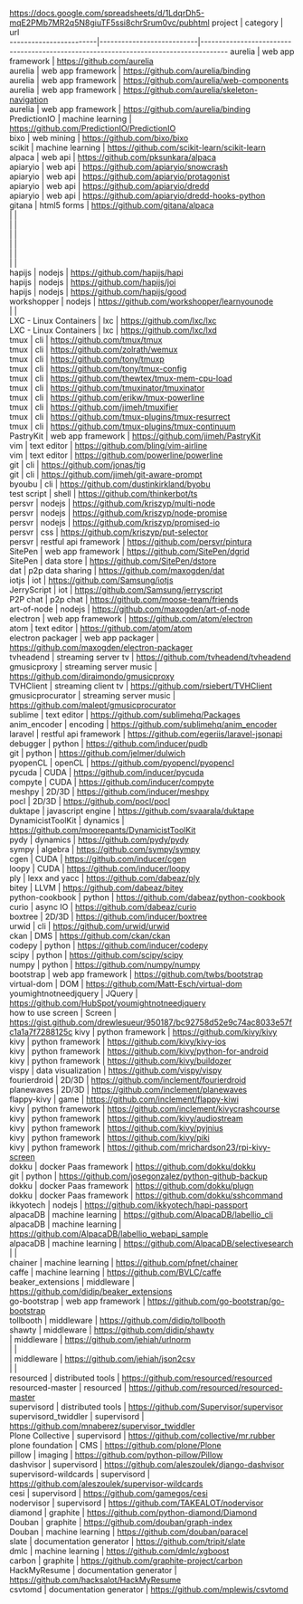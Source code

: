 https://docs.google.com/spreadsheets/d/1LdqrDh5-mqE2PMb7MR2q5N8giuTF5ssi8chrSrum0vc/pubhtml
project                 |  category                 |  url                                                                                
------------------------|---------------------------|-------------------------------------------------------------------------------------
aurelia                 |  web app framework        |  https://github.com/aurelia                                                         
aurelia                 |  web app framework        |  https://github.com/aurelia/binding                                                 
aurelia                 |  web app framework        |  https://github.com/aurelia/web-components                                          
aurelia                 |  web app framework        |  https://github.com/aurelia/skeleton-navigation                                     
aurelia                 |  web app framework        |  https://github.com/aurelia/binding                                                 
PredictionIO            |  machine learning         |  https://github.com/PredictionIO/PredictionIO                                       
bixo                    |  web mining               |  https://github.com/bixo/bixo                                                       
scikit                  |  machine learning         |  https://github.com/scikit-learn/scikit-learn                                       
alpaca                  |  web api                  |  https://github.com/pksunkara/alpaca                                                
apiaryio                |  web api                  |  https://github.com/apiaryio/snowcrash                                              
apiaryio                |  web api                  |  https://github.com/apiaryio/protagonist                                            
apiaryio                |  web api                  |  https://github.com/apiaryio/dredd                                                  
apiaryio                |  web api                  |  https://github.com/apiaryio/dredd-hooks-python                                     
gitana                  |  html5 forms              |  https://github.com/gitana/alpaca                                                   
                        |                           |                                                                                     
                        |                           |                                                                                     
                        |                           |                                                                                     
                        |                           |                                                                                     
                        |                           |                                                                                     
                        |                           |                                                                                     
hapijs                  |  nodejs                   |  https://github.com/hapijs/hapi                                                     
hapijs                  |  nodejs                   |  https://github.com/hapijs/joi                                                      
hapijs                  |  nodejs                   |  https://github.com/hapijs/good                                                     
workshopper             |  nodejs                   |  https://github.com/workshopper/learnyounode                                        
                        |                           |                                                                                     
LXC - Linux Containers  |  lxc                      |  https://github.com/lxc/lxc                                                         
LXC - Linux Containers  |  lxc                      |  https://github.com/lxc/lxd                                                         
tmux                    |  cli                      |  https://github.com/tmux/tmux                                                       
tmux                    |  cli                      |  https://github.com/zolrath/wemux                                                   
tmux                    |  cli                      |  https://github.com/tony/tmuxp                                                      
tmux                    |  cli                      |  https://github.com/tony/tmux-config                                                
tmux                    |  cli                      |  https://github.com/thewtex/tmux-mem-cpu-load                                       
tmux                    |  cli                      |  https://github.com/tmuxinator/tmuxinator                                           
tmux                    |  cli                      |  https://github.com/erikw/tmux-powerline                                            
tmux                    |  cli                      |  https://github.com/jimeh/tmuxifier                                                 
tmux                    |  cli                      |  https://github.com/tmux-plugins/tmux-resurrect                                     
tmux                    |  cli                      |  https://github.com/tmux-plugins/tmux-continuum                                     
PastryKit               |  web app framework        |  https://github.com/jimeh/PastryKit                                                 
vim                     |  text editor              |  https://github.com/bling/vim-airline                                               
vim                     |  text editor              |  https://github.com/powerline/powerline                                             
git                     |  cli                      |  https://github.com/jonas/tig                                                       
git                     |  cli                      |  https://github.com/jimeh/git-aware-prompt                                          
byoubu                  |  cli                      |  https://github.com/dustinkirkland/byobu                                            
test script             |  shell                    |  https://github.com/thinkerbot/ts                                                   
persvr                  |  nodejs                   |  https://github.com/kriszyp/multi-node                                              
persvr                  |  nodejs                   |  https://github.com/kriszyp/node-promise                                            
persvr                  |  nodejs                   |  https://github.com/kriszyp/promised-io                                             
persvr                  |  css                      |  https://github.com/kriszyp/put-selector                                            
persvr                  |  restful api framework    |  https://github.com/persvr/pintura                                                  
SitePen                 |  web app framework        |  https://github.com/SitePen/dgrid                                                   
SitePen                 |  data store               |  https://github.com/SitePen/dstore                                                  
dat                     |  p2p data sharing         |  https://github.com/maxogden/dat                                                    
iotjs                   |  iot                      |  https://github.com/Samsung/iotjs                                                   
JerryScript             |  iot                      |  https://github.com/Samsung/jerryscript                                             
P2P chat                |  p2p chat                 |  https://github.com/moose-team/friends                                              
art-of-node             |  nodejs                   |  https://github.com/maxogden/art-of-node                                            
electron                |  web app framework        |  https://github.com/atom/electron                                                   
atom                    |  text editor              |  https://github.com/atom/atom                                                       
electron packager       |  web app packager         |  https://github.com/maxogden/electron-packager                                      
tvheadend               |  streaming server tv      |  https://github.com/tvheadend/tvheadend                                             
gmusicproxy             |  streaming server music   |  https://github.com/diraimondo/gmusicproxy                                          
TVHClient               |  streaming client tv      |  https://github.com/rsiebert/TVHClient                                              
gmusicprocurator        |  streaming server music   |  https://github.com/malept/gmusicprocurator                                         
sublime                 |  text editor              |  https://github.com/sublimehq/Packages                                              
anim_encoder            |  encoding                 |  https://github.com/sublimehq/anim_encoder                                          
laravel                 |  restful api framework    |  https://github.com/egeriis/laravel-jsonapi                                         
debugger                |  python                   |  https://github.com/inducer/pudb                                                    
git                     |  python                   |  https://github.com/jelmer/dulwich                                                  
pyopenCL                |  openCL                   |  https://github.com/pyopencl/pyopencl                                               
pycuda                  |  CUDA                     |  https://github.com/inducer/pycuda                                                  
compyte                 |  CUDA                     |  https://github.com/inducer/compyte                                                 
meshpy                  |  2D/3D                    |  https://github.com/inducer/meshpy                                                  
pocl                    |  2D/3D                    |  https://github.com/pocl/pocl                                                       
duktape                 |  javascript engine        |  https://github.com/svaarala/duktape                                                
DynamicistToolKit       |  dynamics                 |  https://github.com/moorepants/DynamicistToolKit                                    
pydy                    |  dynamics                 |  https://github.com/pydy/pydy                                                       
sympy                   |  algebra                  |  https://github.com/sympy/sympy                                                     
cgen                    |  CUDA                     |  https://github.com/inducer/cgen                                                    
loopy                   |  CUDA                     |  https://github.com/inducer/loopy                                                   
ply                     |  lexx and yacc            |  https://github.com/dabeaz/ply                                                      
bitey                   |  LLVM                     |  https://github.com/dabeaz/bitey                                                    
python-cookbook         |  python                   |  https://github.com/dabeaz/python-cookbook                                          
curio                   |  async IO                 |  https://github.com/dabeaz/curio                                                    
boxtree                 |  2D/3D                    |  https://github.com/inducer/boxtree                                                 
urwid                   |  cli                      |  https://github.com/urwid/urwid                                                     
ckan                    |  DMS                      |  https://github.com/ckan/ckan                                                       
codepy                  |  python                   |  https://github.com/inducer/codepy                                                  
scipy                   |  python                   |  https://github.com/scipy/scipy                                                     
numpy                   |  python                   |  https://github.com/numpy/numpy                                                     
bootstrap               |  web app framework        |  https://github.com/twbs/bootstrap                                                  
virtual-dom             |  DOM                      |  https://github.com/Matt-Esch/virtual-dom                                           
youmightnotneedjquery   |  JQuery                   |  https://github.com/HubSpot/youmightnotneedjquery                                   
how to use screen       |  Screen                   |  https://gist.github.com/drewlesueur/950187/bc92758d52e9c74ac8033e57fc1a1a7f7288125c
kivy                    |  python framework         |  https://github.com/kivy/kivy                                                       
kivy                    |  python framework         |  https://github.com/kivy/kivy-ios                                                   
kivy                    |  python framework         |  https://github.com/kivy/python-for-android                                         
kivy                    |  python framework         |  https://github.com/kivy/buildozer                                                  
vispy                   |  data visualization       |  https://github.com/vispy/vispy                                                     
fourierdroid            |  2D/3D                    |  https://github.com/inclement/fourierdroid                                          
planewaves              |  2D/3D                    |  https://github.com/inclement/planewaves                                            
flappy-kivy             |  game                     |  https://github.com/inclement/flappy-kiwi                                           
kivy                    |  python framework         |  https://github.com/inclement/kivycrashcourse                                       
kivy                    |  python framework         |  https://github.com/kivy/audiostream                                                
kivy                    |  python framework         |  https://github.com/kivy/pyjnius                                                    
kivy                    |  python framework         |  https://github.com/kivy/piki                                                       
kivy                    |  python framework         |  https://github.com/mrichardson23/rpi-kivy-screen                                   
dokku                   |  docker Paas framework    |  https://github.com/dokku/dokku                                                     
git                     |  python                   |  https://github.com/josegonzalez/python-github-backup                               
dokku                   |  docker Paas framework    |  https://github.com/dokku/plugn                                                     
dokku                   |  docker Paas framework    |  https://github.com/dokku/sshcommand                                                
ikkyotech               |  nodejs                   |  https://github.com/ikkyotech/hapi-passport                                         
alpacaDB                |  machine learning         |  https://github.com/AlpacaDB/labellio_cli                                           
alpacaDB                |  machine learning         |  https://github.com/AlpacaDB/labellio_webapi_sample                                 
alpacaDB                |  machine learning         |  https://github.com/AlpacaDB/selectivesearch                                        
                        |                           |                                                                                     
chainer                 |  machine learning         |  https://github.com/pfnet/chainer                                                   
caffe                   |  machine learning         |  https://github.com/BVLC/caffe                                                      
beaker_extensions       |  middleware               |  https://github.com/didip/beaker_extensions                                         
go-bootstrap            |  web app framework        |  https://github.com/go-bootstrap/go-bootstrap                                       
tollbooth               |  middleware               |  https://github.com/didip/tollbooth                                                 
shawty                  |  middleware               |  https://github.com/didip/shawty                                                    
                        |  middleware               |  https://github.com/jehiah/urlnorm                                                  
                        |                           |                                                                                     
                        |  middleware               |  https://github.com/jehiah/json2csv                                                 
                        |                           |                                                                                     
resourced               |  distributed tools        |  https://github.com/resourced/resourced                                             
resourced-master        |  resourced                |  https://github.com/resourced/resourced-master                                      
supervisord             |  distributed tools        |  https://github.com/Supervisor/supervisor                                           
supervisord_twiddler    |  supervisord              |  https://github.com/mnaberez/supervisor_twiddler                                    
Plone Collective        |  supervisord              |  https://github.com/collective/mr.rubber                                            
plone foundation        |  CMS                      |  https://github.com/plone/Plone                                                     
pillow                  |  imaging                  |  https://github.com/python-pillow/Pillow                                            
dashvisor               |  supervisord              |  https://github.com/aleszoulek/django-dashvisor                                     
supervisord-wildcards   |  supervisord              |  https://github.com/aleszoulek/supervisor-wildcards                                 
cesi                    |  supervisord              |  https://github.com/gamegos/cesi                                                    
nodervisor              |  supervisord              |  https://github.com/TAKEALOT/nodervisor                                             
diamond                 |  graphite                 |  https://github.com/python-diamond/Diamond                                          
Douban                  |  graphite                 |  https://github.com/douban/graph-index                                              
Douban                  |  machine learning         |  https://github.com/douban/paracel                                                  
slate                   |  documentation generator  |  https://github.com/tripit/slate                                                    
dmlc                    |  machine learning         |  https://github.com/dmlc/xgboost                                                    
carbon                  |  graphite                 |  https://github.com/graphite-project/carbon                                         
HackMyResume            |  documentation generator  |  https://github.com/hacksalot/HackMyResume                                          
csvtomd                 |  documentation generator  |  https://github.com/mplewis/csvtomd  

